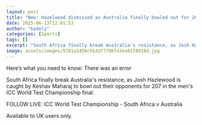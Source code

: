 ```yaml
---
layout: post
title: "New: Hazelwood dismissed as Australia finally bowled out for 207"
date: 2025-06-13T12:01:53
author: "badely"
categories: [Sports]
tags: []
excerpt: "South Africa finally break Australia's resistance, as Josh Hazlewood is caught by Keshav Maharaj to bowled out their opponents for 207 in the men's IC"
image: assets/images/5781a1450c9142f779bfd3ea81f8918d.jpg
---
```


Here’s what you need to know: There was an error

South Africa finally break Australia's resistance, as Josh Hazlewood is caught by Keshav Maharaj to bowl out their opponents for 207 in the men's ICC World Test Championship final.

FOLLOW LIVE: ICC World Test Championship - South Africa v Australia

Available to UK users only.

